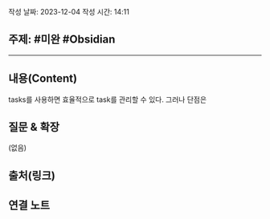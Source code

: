 작성 날짜: 2023-12-04
작성 시간: 14:11

## 주제: #미완 #Obsidian 

----
## 내용(Content)

tasks를 사용하면 효율적으로 task를 관리할 수 있다. 그러나 단점은 

## 질문 & 확장

(없음)

## 출처(링크)


## 연결 노트










